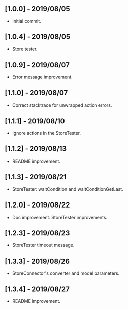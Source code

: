 ## [1.0.0] - 2019/08/05

* Initial commit.

## [1.0.4] - 2019/08/05

* Store tester.

## [1.0.9] - 2019/08/07

* Error message improvement.

## [1.1.0] - 2019/08/07

* Correct stacktrace for unwrapped action errors.

## [1.1.1] - 2019/08/10

* Ignore actions in the StoreTester.

## [1.1.2] - 2019/08/13

* README improvement.

## [1.1.3] - 2019/08/21

* StoreTester: waitCondition and waitConditionGetLast.

## [1.2.0] - 2019/08/22

* Doc improvement. StoreTester improvements.

## [1.2.3] - 2019/08/23

* StoreTester timeout message.

## [1.3.3] - 2019/08/26

* StoreConnector's converter and model parameters.

## [1.3.4] - 2019/08/27

* README improvement.
